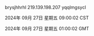 brysjhhrhl 219.139.198.207 yqqlmgsycl

2024年 09月 27日 星期五 09:00:02 CST

2024年 09月 27日 星期五 01:00:02 GMT
